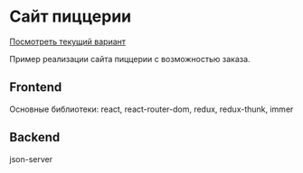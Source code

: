 # Сайт пиццерии

[Посмотреть текущий вариант](https://react-pizza-jon.herokuapp.com/)

Пример реализации сайта пиццерии с возможностью заказа.

## Frontend 

Основные библиотеки: react, react-router-dom, redux, redux-thunk, immer

## Backend

json-server
